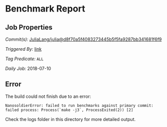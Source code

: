 # Benchmark Report

## Job Properties

*Commit(s):* [JuliaLang/julia@d8f70a5f4083273445b5f5fa9287bb341681f6f9](https://github.com/JuliaLang/julia/commit/d8f70a5f4083273445b5f5fa9287bb341681f6f9)

*Triggered By:* [link](https://github.com/JuliaLang/julia/commit/d8f70a5f4083273445b5f5fa9287bb341681f6f9#commitcomment-29650676)

*Tag Predicate:* `ALL`

*Daily Job:* 2018-07-10

## Error

The build could not finish due to an error:

```
NanosoldierError: failed to run benchmarks against primary commit: failed process: Process(`make -j3`, ProcessExited(2)) [2]
```

Check the logs folder in this directory for more detailed output.

